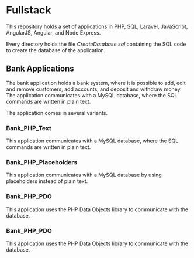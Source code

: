 # Fullstack

This repository holds a set of applications in PHP, SQL, Laravel, JavaScript, AngularJS, Angular, and Node Express.

Every directory holds the file *CreateDatabase.sql* containing the SQL code to create the database of the application.

## Bank Applications

The bank application holds a bank system, where it is possible to add, edit and remove customers, add accounts, and deposit and withdraw money. The application communicates with a MySQL database, where the SQL commands are written in plain text.

The application comes in several variants.

### Bank_PHP_Text

This application communicates with a MySQL database, where the SQL commands are written in plain text.

### Bank_PHP_Placeholders

This application communicates with a MySQL database by using placeholders instead of plain text.

### Bank_PHP_PDO

This application uses the PHP Data Objects library to communicate with the database.

### Bank_PHP_PDO

This application uses the PHP Data Objects library to communicate with the database.
